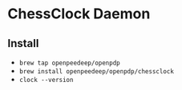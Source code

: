 # ChessClock Daemon

## Install

- `brew tap openpeedeep/openpdp`
- `brew install openpeedeep/openpdp/chessclock`
- `clock --version`

